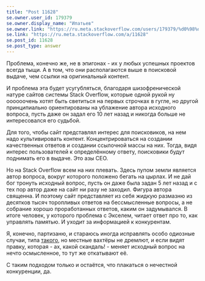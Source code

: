 ```yaml
---
title: "Post 11628"
se.owner.user_id: 179379
se.owner.display_name: "Ипатьев"
se.owner.link: "https://ru.meta.stackoverflow.com/users/179379/%d0%98%d0%bf%d0%b0%d1%82%d1%8c%d0%b5%d0%b2"
se.link: "https://ru.meta.stackoverflow.com/a/11628"
se.post_id: 11628
se.post_type: answer
---
```

<p>Проблема, конечно же, не в эпигонах - их у любых успешных проектов всегда тыщи. А в том, что они располагаются выше в поисковой выдаче, чем ссылки на оригинальный контент.</p>
<p>И проблема эта будет усугубляться, благодаря шизофренической натуре сайтов системы Stack Overflow, которые одной рукой ну оооооочень хотят быть светиться на первых строчках в гугле, но другой принципиально ориентированы на ублажение автора исходного вопроса, пусть даже он задал его 10 лет назад и никогда больше не интересовался его судьбой.</p>
<p>Для того, чтобы сайт представлял интерес для поисковиков, на нем надо культивировать контент. Концентрироваться на создании качественных ответов и создании ссылочной массы на них. Тогда, видя интерес пользователей к определённому ответу, поисковики будут поднимать его в выдаче. Это азы СЕО.</p>
<p>Но на Stack Overflow всем на них плевать. Здесь пупом земли является автор вопроса, вокруг которого положено бегать на цырлах. И не дай бог тронуть исходный вопрос, пусть он даже была задан 5 лет назад и с тех пор автор даже на сайт ни разу не заходил. Фигура автора священна. И поэтому сайт представляет из себя жидкую размазню  из десятков тысяч торопливых ответов на бессмысленные вопросы, а не собрание хорошо проработанных ответов, каким он задумывался. В итоге человек, у которого проблема с Экселем, читает ответ про то, как управлять памятью. И уходит за информацией к конкурентам.</p>
<p>Я, конечно, партизаню, и стараюсь иногда исправлять особо одиозные случаи, типа <a href="https://ru.stackoverflow.com/posts/336359/revisions">такого</a>, но местные вахтёры не дремлют, и если видят правку, которая - ах, какой скандаль! - меняет исходный вопрос на нечто осмысленное, то тут же откатывают её.</p>
<p>С таким подходом только и остаётся, что плакаться о нечестной конкуренции, да.</p>

